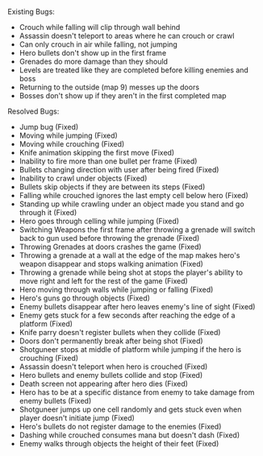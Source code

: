 Existing Bugs:

- Crouch while falling will clip through wall behind
- Assassin doesn't teleport to areas where he can crouch or crawl
- Can only crouch in air while falling, not jumping
- Hero bullets don't show up in the first frame
- Grenades do more damage than they should
- Levels are treated like they are completed before killing enemies and boss
- Returning to the outside (map 9) messes up the doors
- Bosses don't show up if they aren't in the first completed map
  


Resolved Bugs:

- Jump bug (Fixed)
- Moving while jumping (Fixed)
- Moving while crouching (Fixed)
- Knife animation skipping the first move (Fixed)
- Inability to fire more than one bullet per frame (Fixed)
- Bullets changing direction with user after being fired (Fixed)
- Inability to crawl under objects (Fixed)
- Bullets skip objects if they are between its steps (Fixed)
- Falling while crouched ignores the last empty cell below hero (Fixed)
- Standing up while crawling under an object made you stand and go through it (Fixed)
- Hero goes through celling while jumping (Fixed)
- Switching Weapons the first frame after throwing a grenade will switch back to gun used before throwing the grenade (Fixed)
- Throwing Grenades at doors crashes the game (Fixed)
- Throwing a grenade at a wall at the edge of the map makes hero's weapon disappear and stops walking animation (Fixed)
- Throwing a grenade while being shot at stops the player's ability to move right and left for the rest of the game (Fixed)
- Hero moving through walls while jumping or falling (Fixed)
- Hero's guns go through objects (Fixed)
- Enemy bullets disappear after hero leaves enemy's line of sight (Fixed)
- Enemy gets stuck for a few seconds after reaching the edge of a platform (Fixed)
- Knife parry doesn't register bullets when they collide (Fixed)
- Doors don't permanently break after being shot (Fixed)
- Shotguneer stops at middle of platform while jumping if the hero is crouching (Fixed)
- Assassin doesn't teleport when hero is crouched (Fixed)
- Hero bullets and enemy bullets collide and stop (Fixed)
- Death screen not appearing after hero dies (Fixed)
- Hero has to be at a specific distance from enemy to take damage from enemy bullets (Fixed)
- Shotguneer jumps up one cell randomly and gets stuck even when player doesn't initiate jump (Fixed)
- Hero's bullets do not register damage to the enemies (Fixed)
- Dashing while crouched consumes mana but doesn't dash (Fixed)
- Enemy walks through objects the height of their feet (Fixed)
